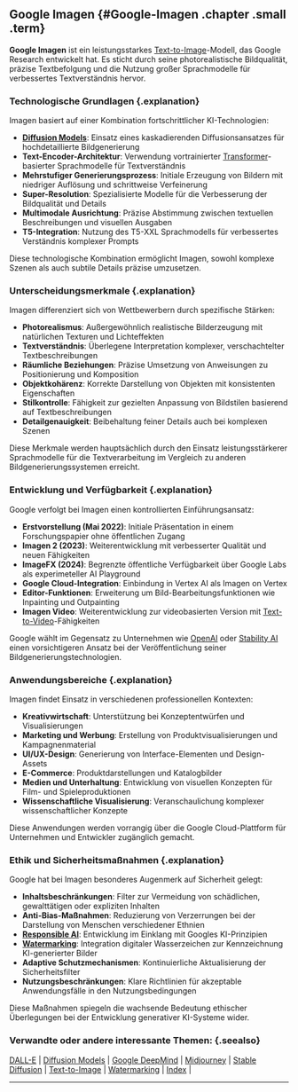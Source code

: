 ## Google Imagen {#Google-Imagen .chapter .small .term}

**Google Imagen** ist ein leistungsstarkes [Text-to-Image](#Text-to-Image)-Modell, das Google Research entwickelt hat.
Es sticht durch seine photorealistische Bildqualität, präzise Textbefolgung und die Nutzung großer Sprachmodelle für verbessertes Textverständnis hervor.

### Technologische Grundlagen {.explanation}

Imagen basiert auf einer Kombination fortschrittlicher KI-Technologien:

- **[Diffusion Models](#Diffusion-Models)**: Einsatz eines kaskadierenden Diffusionsansatzes für hochdetaillierte Bildgenerierung
- **Text-Encoder-Architektur**: Verwendung vortrainierter [Transformer](#Transformer)-basierter Sprachmodelle für Textverständnis
- **Mehrstufiger Generierungsprozess**: Initiale Erzeugung von Bildern mit niedriger Auflösung und schrittweise Verfeinerung
- **Super-Resolution**: Spezialisierte Modelle für die Verbesserung der Bildqualität und Details
- **Multimodale Ausrichtung**: Präzise Abstimmung zwischen textuellen Beschreibungen und visuellen Ausgaben
- **T5-Integration**: Nutzung des T5-XXL Sprachmodells für verbessertes Verständnis komplexer Prompts

Diese technologische Kombination ermöglicht Imagen, sowohl komplexe Szenen als auch subtile Details präzise umzusetzen.

### Unterscheidungsmerkmale {.explanation}

Imagen differenziert sich von Wettbewerbern durch spezifische Stärken:

- **Photorealismus**: Außergewöhnlich realistische Bilderzeugung mit natürlichen Texturen und Lichteffekten
- **Textverständnis**: Überlegene Interpretation komplexer, verschachtelter Textbeschreibungen
- **Räumliche Beziehungen**: Präzise Umsetzung von Anweisungen zu Positionierung und Komposition
- **Objektkohärenz**: Korrekte Darstellung von Objekten mit konsistenten Eigenschaften
- **Stilkontrolle**: Fähigkeit zur gezielten Anpassung von Bildstilen basierend auf Textbeschreibungen
- **Detailgenauigkeit**: Beibehaltung feiner Details auch bei komplexen Szenen

Diese Merkmale werden hauptsächlich durch den Einsatz leistungsstärkerer Sprachmodelle für die Textverarbeitung im Vergleich zu anderen Bildgenerierungssystemen erreicht.

### Entwicklung und Verfügbarkeit {.explanation}

Google verfolgt bei Imagen einen kontrollierten Einführungsansatz:

- **Erstvorstellung (Mai 2022)**: Initiale Präsentation in einem Forschungspapier ohne öffentlichen Zugang
- **Imagen 2 (2023)**: Weiterentwicklung mit verbesserter Qualität und neuen Fähigkeiten
- **ImageFX (2024)**: Begrenzte öffentliche Verfügbarkeit über Google Labs als experimeteller AI Playground
- **Google Cloud-Integration**: Einbindung in Vertex AI als Imagen on Vertex
- **Editor-Funktionen**: Erweiterung um Bild-Bearbeitungsfunktionen wie Inpainting und Outpainting
- **Imagen Video**: Weiterentwicklung zur videobasierten Version mit [Text-to-Video](#Text-to-Video)-Fähigkeiten

Google wählt im Gegensatz zu Unternehmen wie [OpenAI](#OpenAI) oder [Stability AI](#Stability-AI) einen vorsichtigeren Ansatz bei der Veröffentlichung seiner Bildgenerierungstechnologien.

### Anwendungsbereiche {.explanation}

Imagen findet Einsatz in verschiedenen professionellen Kontexten:

- **Kreativwirtschaft**: Unterstützung bei Konzeptentwürfen und Visualisierungen
- **Marketing und Werbung**: Erstellung von Produktvisualisierungen und Kampagnenmaterial
- **UI/UX-Design**: Generierung von Interface-Elementen und Design-Assets
- **E-Commerce**: Produktdarstellungen und Katalogbilder
- **Medien und Unterhaltung**: Entwicklung von visuellen Konzepten für Film- und Spieleproduktionen
- **Wissenschaftliche Visualisierung**: Veranschaulichung komplexer wissenschaftlicher Konzepte

Diese Anwendungen werden vorrangig über die Google Cloud-Plattform für Unternehmen und Entwickler zugänglich gemacht.

### Ethik und Sicherheitsmaßnahmen {.explanation}

Google hat bei Imagen besonderes Augenmerk auf Sicherheit gelegt:

- **Inhaltsbeschränkungen**: Filter zur Vermeidung von schädlichen, gewalttätigen oder expliziten Inhalten
- **Anti-Bias-Maßnahmen**: Reduzierung von Verzerrungen bei der Darstellung von Menschen verschiedener Ethnien
- **[Responsible AI](#Responsible-AI)**: Entwicklung im Einklang mit Googles KI-Prinzipien
- **[Watermarking](#Watermarking)**: Integration digitaler Wasserzeichen zur Kennzeichnung KI-generierter Bilder
- **Adaptive Schutzmechanismen**: Kontinuierliche Aktualisierung der Sicherheitsfilter
- **Nutzungsbeschränkungen**: Klare Richtlinien für akzeptable Anwendungsfälle in den Nutzungsbedingungen

Diese Maßnahmen spiegeln die wachsende Bedeutung ethischer Überlegungen bei der Entwicklung generativer KI-Systeme wider.

### Verwandte oder andere interessante Themen: {.seealso}

[DALL-E](#DALL-E) |
[Diffusion Models](#Diffusion-Models) |
[Google DeepMind](#Google-DeepMind) |
[Midjourney](#Midjourney) |
[Stable Diffusion](#Stable-Diffusion) |
[Text-to-Image](#Text-to-Image) |
[Watermarking](#Watermarking) |
[Index](#Index) |

----


